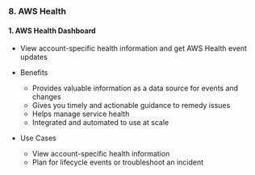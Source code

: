 ### 8. AWS Health

#### 1. AWS Health Dashboard
- View account-specific health information and get AWS Health event updates

- Benefits
  - Provides valuable information as a data source for events and changes
  - Gives you timely and actionable guidance to remedy issues
  - Helps manage service health
  - Integrated and automated to use at scale
 
- Use Cases
  - View account-specific health information
  - Plan for lifecycle events or troubleshoot an incident
